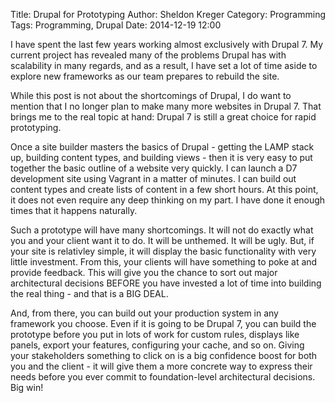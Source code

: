 Title: Drupal for Prototyping
Author: Sheldon Kreger
Category: Programming
Tags: Programming, Drupal
Date: 2014-12-19 12:00

I have spent the last few years working almost exclusively with Drupal 7. My current project has revealed many of the problems Drupal has with scalability in many regards, and as a result, I have set a lot of time aside to explore new frameworks as our team prepares to rebuild the site.

While this post is not about the shortcomings of Drupal, I do want to mention that I no longer plan to make many more websites in Drupal 7. That brings me to the real topic at hand: Drupal 7 is still a great choice for rapid prototyping.

Once a site builder masters the basics of Drupal - getting the LAMP stack up, building content types, and building views - then it is very easy to put together the basic outline of a website very quickly. I can launch a D7 development site using Vagrant in a matter of minutes. I can build out content types and create lists of content in a few short hours. At this point, it does not even require any deep thinking on my part. I have done it enough times that it happens naturally.

Such a prototype will have many shortcomings. It will not do exactly what you and your client want it to do. It will be unthemed. It will be ugly. But, if your site is relativley simple, it will display the basic functionality with very little investment. From this, your clients will have something to poke at and provide feedback. This will give you the chance to sort out major architectural decisions BEFORE you have invested a lot of time into building the real thing - and that is a BIG DEAL.

And, from there, you can build out your production system in any framework you choose. Even if it is going to be Drupal 7, you can build the prototype before you put in lots of work for custom rules, displays like panels, export your features, configuring your cache, and so on. Giving your stakeholders something to click on is a big confidence boost for both you and the client - it will give them a more concrete way to express their needs before you ever commit to foundation-level architectural decisions. Big win!

